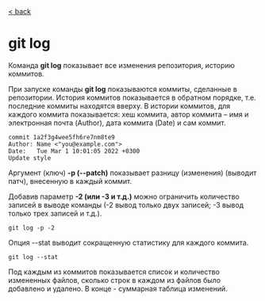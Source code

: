 [< back](/readme.md)

# git log

Команда **git log** показывает все изменения репозитория, историю коммитов.

При запуске команды **git log** показываются коммиты, сделанные в репозитории.
История коммитов показывается в обратном порядке, т.е. последние коммиты находятся вверху.
В истории коммитов, для каждого коммита показывается: хеш коммита, автор коммита – имя и электронная почта (Author), дата коммита (Date) и сам коммит.

```
commit 1a2f3g4wee5fh6re7nm8te9
Author: Name <"you@example.com">
Date:   Tue Mar 1 10:01:05 2022 +0300
Update style
```

Аргумент (ключ) **-p (--patch)** показывает разницу (изменения) (выводит патч), внесенную в каждый коммит.

Добавив параметр **-2 (или -3 и т.д.)** можно ограничить количество записей в выводе команды (-2 вывод только двух записей; -3 вывод только трех записей и т.д.).

```
git log -p -2
```

Опция --stat выводит сокращенную статистику для каждого коммита.

```
git log --stat
```

Под каждым из коммитов показывается список и количество измененных файлов, сколько строк в каждом из файлов было добавлено и удалено. В конце - суммарная таблица изменений.

